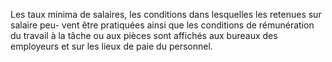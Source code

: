 Les taux minima de salaires, les conditions dans lesquelles les retenues sur salaire peu- vent être pratiquées ainsi que les conditions de rémunération du travail à la tâche ou aux pièces sont affichés aux bureaux des employeurs et sur les lieux de paie du personnel.